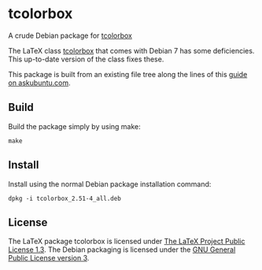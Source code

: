 # tcolorbox

A crude Debian package for [tcolorbox][]

The LaTeX class [tcolorbox][] that comes with Debian 7 has some
deficiencies. This up-to-date version of the class fixes these.

This package is built from an existing file tree along the lines of
this [guide on askubuntu.com][guide].

## Build

Build the package simply by using make:

    make

## Install 

Install using the normal Debian package installation command:

    dpkg -i tcolorbox_2.51-4_all.deb

## License

The LaTeX package tcolorbox is licensed under
[The LaTeX Project Public License 1.3][llpl]. The Debian packaging is
licensed under the [GNU General Public License version 3][GPL-3+].

[tcolorbox]: http://www.ctan.org/pkg/tcolorbox
[guide]: http://askubuntu.com/questions/146343/how-to-create-a-deb-package-that-installs-a-series-of-files
[llpl]: http://www.ctan.org/license/lppl1.3
[GPL-3+]: http://www.gnu.org/licenses/gpl-3.0.html
